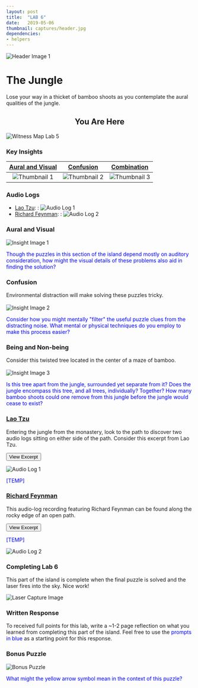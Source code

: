 ```yaml
---
layout: post
title:  "LAB 6"
date:   2019-05-06
thumbnail: captures/header.jpg
dependencies:
- helpers
---
```



![Header Image 1](captures/header.jpg#header)
# The Jungle

Lose your way in a thicket of bamboo shoots as you contemplate the aural qualities of the jungle.

## <center>You Are Here</center>

![Witness Map Lab 5](captures/Witness_Map_Lab6.jpg#capture)

### Key Insights

| [Aural and Visual](#aural-and-visual) | [Confusion](#confusion) | [Combination](#combination) |
|:-:|:-:|:-:|
|![Thumbnail 1](captures/insight_1.jpg#thumbnail)| ![Thumbnail 2](captures/insight_2.jpg#thumbnail)| ![Thumbnail 3](captures/insight_3.jpg#thumbnail)|

### Audio Logs

- [Lao Tzu](#lao-tzu):
: ![Audio Log 1](captures/audio_log_1.jpg#audio_log)
- [Richard Feynman](#richard-feynman):
: ![Audio Log 2](captures/audio_log_2.jpg#audio_log)

### Aural and Visual

![Insight Image 1](captures/insight_1.jpg#capture)

<span style="color: blue">Though the puzzles in this section of the island depend mostly on auditory consideration, how might the visual details of these problems also aid in finding the solution?</span>

### Confusion
Environmental distraction will make solving these puzzles tricky.
<br><br>
![Insight Image 2](captures/insight_2.jpg#capture)

<span style="color: blue">Consider how you might mentally "filter" the useful puzzle clues from the distracting noise. What mental or physical techniques do you employ to make this process easier?</span>

### Being and Non-being
Consider this twisted tree located in the center of a maze of bamboo.
<br><br>
![Insight Image 3](captures/insight_3.jpg#capture)

<span style="color: blue">Is this tree apart from the jungle, surrounded yet separate from it? Does the jungle encompass this tree, and all trees, individually? Together? How many bamboo shoots could one remove from this jungle before the jungle would cease to exist?</span>

### [Lao Tzu](https://psychology.fas.harvard.edu/people/b-f-skinner)

Entering the jungle from the monastery, look to the path to discover two audio logs sitting on either side of the path. Consider this excerpt from Lao Tzu.

<button onclick="collapseExcerpt1()">View Excerpt</button>

<div id="excerpt1" style="display:none">
"We join spokes together in a wheel, but it is the center hole that makes the wagon move. We shape clay into a pot, but it is the emptiness inside that holds whatever we want. We hammer wood for a house, but it is the inner space that makes it livable. We work with being, but non-being is what we use."
<br>---<br>
Lao Tzu
</div>

![Audio Log 1](captures/audio_log_1.jpg#capture)

<span style="color: blue">[TEMP]</span>

### [Richard Feynman](https://www.nobelprize.org/prizes/literature/1913/tagore/biographical/)

This audio-log recording featuring Richard Feynman can be found along the rocky edge of an open path.

<button onclick="collapseExcerpt2()">View Excerpt</button>

<div id="excerpt2" style="display:none">

“The scientist has a lot of experience with ignorance and doubt and uncertainty, and this experience is of very great importance, I think. When a scientist doesn’t know the answer to a problem, he is ignorant. When he has a hunch as to what the result is, he is uncertain. And when he is pretty damn sure of what the result is going to be, he is still in some doubt. We have found it of paramount importance that in order to progress, we must recognize our ignorance and leave room for doubt. Scientific knowledge is a body of statements of varying degrees of certainty — some most unsure, some nearly sure, but none absolutely certain. Now, we scientists are used to this, and we take it for granted that it is perfectly consistent to be unsure, that it is possible to live and not know. But I don’t know whether everyone realizes this is true. Our freedom to doubt was born out of a struggle against authority in the early days of science. It was a very deep and strong struggle: permit us to question — to doubt — to not be sure. I think that it is important that we do not forget this struggle and thus perhaps lose what we have gained.”
<br>---<br>
Richard Feynman
</div>

<span style="color: blue">[TEMP]</span>

![Audio Log 2](captures/audio_log_2.jpg#capture)


### Completing Lab 6

This part of the island is complete when the final puzzle is solved and the laser fires into the sky. Nice work!

![Laser Capture Image](captures/laser_capture.jpg#capture)

### Written Response

To received full points for this lab, write a ~1-2 page reflection on what you learned from completing this part of the island. Feel free to use the <span style="color: blue">prompts in blue</span> as a starting point for this response.

### Bonus Puzzle

![Bonus Puzzle](captures/bonus_puzzle.jpg#capture)

<span style="color: blue">What might the yellow arrow symbol mean in the context of this puzzle?</span>
